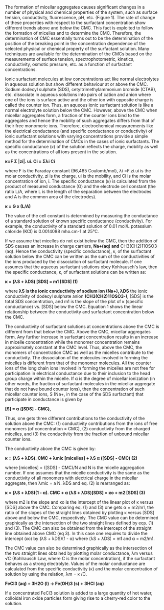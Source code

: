  The formation of micellar aggregates causes significant changes in a number of physical and chemical properties of the system, such as surface tension, conductivity, fluorescence, pH, etc. (Figure 1). The rate of change of these properties with respect to the surfactant concentration show different trends above and below the CMC. This fact is exploited to follow the formation of micelles and to determine the CMC. Therefore, the determination of CMC essentially turns out to be the determination of the position of the breaking point in the concentration dependence of the selected physical or chemical property of the surfactant solution. Many techniques are available for the determination of the CMCs based on the measurements of surface tension, spectrophotometric, kinetics, conductivity, osmotic pressure, etc. as a function of surfactant concentrations.

Ionic surfactant molecules at low concentrations act like normal electrolytes in aqueous solution but show different behaviour at or above the CMC. Sodium dodecyl sulphate (SDS), cetyltrimethylammonium bromide (CTAB), etc. dissociate in aqueous solutions into pairs of cation and anion where one of the ions is surface active and the other ion with opposite charge is called the counter ion. Thus, an aqueous ionic surfactant solution is like a normal electrolyte solution below the CMC. However, above the CMC when micellar aggregates form, a fraction of the counter ions bind to the aggregates and hence the mobility of such aggregates differs from that of their free monomeric ions. Therefore, electrochemical measurements like the electrical conductance (and specific conductance or conductivity) of ionic surfactant solutions with varying concentrations provide a simple method for the determination of CMCs in the cases of ionic surfactants. The specific conductance (κ) of the solution reflects the charge, mobility as well as the concentrations of all ions present in the solution.

**κ=F Σ |zi|. ui. Ci = Σλi Ci**

where F is the Faraday constant (96,485 Coulomb/mol), λi =F.zi.ui is the molar conductivity, zi is the charge, ui is the mobility, and Ci is the molar concentration of ion, i. The specific conductance (κ) is calculated from the product of measured conductance (G) and the electrode cell constant (the ratio L/A, where L is the length of the separation between the electrodes and A is the common area of the electrodes).

**κ = G x (L/A)**

The value of the cell constant is determined by measuring the conductance of a standard solution of known specific conductance (conductivity). For example, the conductivity of a standard solution of 0.01 mol/L potassium chloride (KCl) is 0.0014088 mho.cm-1 at 25°C.

If we assume that micelles do not exist below the CMC, then the addition of SDS causes an increase in charge carriers, **Na+(aq) and** CH3(CH2)11OSO3-(aq). Hence the conductivity (specific conductance), κ, of the surfactant solution below the CMC can be written as the sum of the conductivities of the ions produced by the dissociation of surfactant molecule. If one assumes that the aqueous surfactant solutions obey Kohlrausch's law, then the specific conductance, κ, of surfactant solutions can be written as:

**κ = (λS + λDS) [SDS] = m1 [SDS] (1)**

where **λS is the ionic conductivity of sodium ion (Na+), λDS** the ionic conductivity of dodecyl sulphate anion **(CH3(CH2)11OSO3-)**, [SDS] is the total SDS concentration, and m1 is the slope of the plot of κ (specific conductance) vs. [SDS] below the CMC. Equation 1 shows the linear relationship between the conductivity and surfactant concentration below the CMC.

The conductivity of surfactant solutions at concentrations above the CMC is different from that below the CMC. Above the CMC, micellar aggregates form. Any further increase in surfactant concentration results in an increase in micelle concentration while the monomer concentration remains approximately constant at the CMC level. Thus, above the CMC, the monomers of concentration CMC as well as the micelles contribute to the conductivity. The dissociation of the molecules involved in forming the micelles is different from that of the monomer molecules. All the counter ions of the long chain ions involved in forming the micelles are not free for participation in electrical conductance due to their inclusion to the head group charge within the micelle. If α is the degree of micellar ionization (in other words, the fraction of surfactant molecules in the micellar aggregate that do not have bound counter ions), then the concentration of such micellar counter ions, S (Na+, in the case of the SDS surfactant) that participate in conductance is given by

**[S] = α ([SDS] - CMC),**

Thus, one gets three different contributions to the conductivity of the solution above the CMC: (1) conductivity contributions from the ions of free monomers (of concentration = CMC), (2) conductivity from the charged micelles, and (3) the conductivity from the fraction of unbound micellar counter ions.

The conductivity above the CMC is given by:

**κ = (λS + λDS). CMC + λmic [micelles] + λS α ([SDS] - CMC) (2)**

where [micelles] = ([SDS] - CMC)/N and N is the micelle aggregation number. If one assumes that the micelle conductivity is the same as the conductivity of all monomers with electrical charge in the micellar aggregate, then λmic = a N. λDS and eq. (2) is rearranged as:

**κ = (λS + λDS)(1 - α). CMC + α (λS + λDS)[SDS] = κo + m2 [SDS] (3)**

where m2 is the slope and κo is the intercept of the linear plot of κ versus [SDS] above the CMC. Comparing eq. (1) and (3) one gets α = m2/m1, the ratio of the slopes of the straight lines obtained by plotting κ versus [SDS] above and below the CMC, respectively. The CMC value can be determined graphically as the intersection of the two straight lines defined by eqs. (1) and (3). The CMC can also be obtained from the intercept of the straight line obtained above CMC (eq 3). In this case one requires to divide the intercept (κo) by (λS + λDS)(1 - α) where (λS + λDS) = m1 and α = m2/m1.

The CMC value can also be determined graphically as the intersection of the two straight lines obtained by plotting molar conductance, λm versus √C (Kohlrausch Law, where C is the molar concentration), if the surfactant behaves as a strong electrolyte. Values of the molar conductance are calculated from the specific conductivity (κ) and the molar concentration of solution by using the relation, λm = κ /C.

**FeCl3 (aq) + 3H2O (l) → Fe(OH)3 (s) + 3HCl (aq)**

If a concentrated FeCl3 solution is added to a large quantity of hot water, colloidal iron oxide particles form giving rise to a cherry-red color to the solution.

